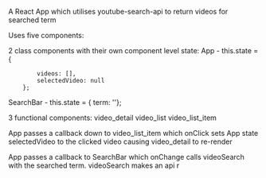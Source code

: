 A React App which utilises youtube-search-api to return videos for searched term

Uses five components:

2 class components with their own component level state:
App - this.state = { 
            
            videos: [],
            selectedVideo: null
        };
        
SearchBar - this.state = { term: ''};

3 functional components:
video_detail
video_list
video_list_item

App passes a callback down to video_list_item which onClick sets App state selectedVideo to the clicked video causing video_detail to re-render

App passes a callback to SearchBar which onChange calls videoSearch with the searched term. videoSearch makes an api r 


